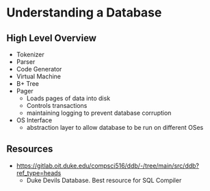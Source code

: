 # Understanding a Database

## High Level Overview
- Tokenizer
- Parser
- Code Generator
- Virtual Machine
- B+ Tree
- Pager
    - Loads pages of data into disk
    - Controls transactions
    - maintaining logging to prevent database corruption
- OS Interface
    - abstraction layer to allow database to be run on different OSes

## Resources
- https://gitlab.oit.duke.edu/compsci516/ddb/-/tree/main/src/ddb?ref_type=heads
    - Duke Devils Database. Best resource for SQL Compiler